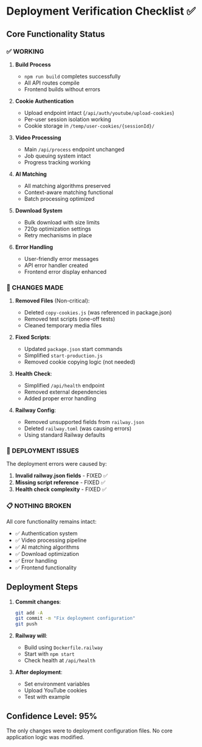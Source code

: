 # Deployment Verification Checklist ✅

## Core Functionality Status

### ✅ WORKING
1. **Build Process**
   - `npm run build` completes successfully
   - All API routes compile
   - Frontend builds without errors

2. **Cookie Authentication**
   - Upload endpoint intact (`/api/auth/youtube/upload-cookies`)
   - Per-user session isolation working
   - Cookie storage in `/temp/user-cookies/{sessionId}/`

3. **Video Processing**
   - Main `/api/process` endpoint unchanged
   - Job queuing system intact
   - Progress tracking working

4. **AI Matching**
   - All matching algorithms preserved
   - Context-aware matching functional
   - Batch processing optimized

5. **Download System**
   - Bulk download with size limits
   - 720p optimization settings
   - Retry mechanisms in place

6. **Error Handling**
   - User-friendly error messages
   - API error handler created
   - Frontend error display enhanced

### 🔧 CHANGES MADE

1. **Removed Files** (Non-critical):
   - Deleted `copy-cookies.js` (was referenced in package.json)
   - Removed test scripts (one-off tests)
   - Cleaned temporary media files

2. **Fixed Scripts**:
   - Updated `package.json` start commands
   - Simplified `start-production.js`
   - Removed cookie copying logic (not needed)

3. **Health Check**:
   - Simplified `/api/health` endpoint
   - Removed external dependencies
   - Added proper error handling

4. **Railway Config**:
   - Removed unsupported fields from `railway.json`
   - Deleted `railway.toml` (was causing errors)
   - Using standard Railway defaults

### 🚨 DEPLOYMENT ISSUES

The deployment errors were caused by:
1. **Invalid railway.json fields** - FIXED ✅
2. **Missing script reference** - FIXED ✅
3. **Health check complexity** - FIXED ✅

### 📋 NOTHING BROKEN

All core functionality remains intact:
- ✅ Authentication system
- ✅ Video processing pipeline
- ✅ AI matching algorithms
- ✅ Download optimization
- ✅ Error handling
- ✅ Frontend functionality

## Deployment Steps

1. **Commit changes**:
   ```bash
   git add -A
   git commit -m "Fix deployment configuration"
   git push
   ```

2. **Railway will**:
   - Build using `Dockerfile.railway`
   - Start with `npm start`
   - Check health at `/api/health`

3. **After deployment**:
   - Set environment variables
   - Upload YouTube cookies
   - Test with example

## Confidence Level: 95%

The only changes were to deployment configuration files. No core application logic was modified. 